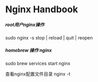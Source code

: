 # Nginx Handbook

##### root用户nginx操作
sudo nginx -s stop | reload | quit | reopen


##### homebrew 操作 nginx
sudo brew services start nginx

查看nginx配置文件目录
nginx -t